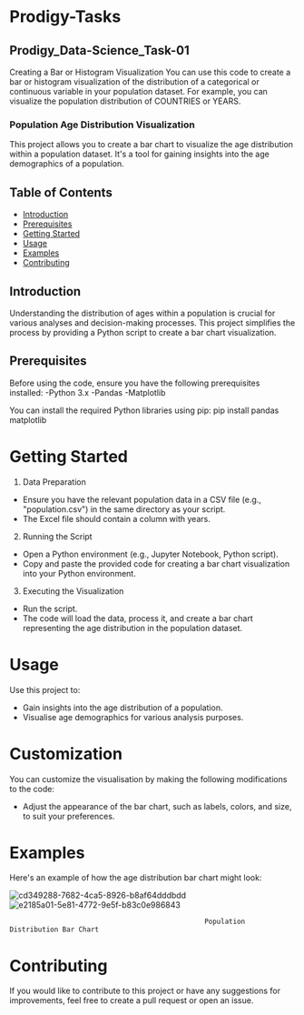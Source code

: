 # Prodigy-Tasks
## Prodigy_Data-Science_Task-01
Creating a Bar or Histogram Visualization
You can use this code to create a bar or histogram visualization of the distribution of a categorical or continuous variable in your population dataset. For example, you can visualize the population distribution of COUNTRIES or YEARS.
### Population Age Distribution Visualization
This project allows you to create a bar chart to visualize the age distribution within a population dataset. It's a tool for gaining insights into the age demographics of a population.
## Table of Contents
- [Introduction](#introduction)
- [Prerequisites](#prerequisites)
- [Getting Started](#getting-started)
- [Usage](#usage)
- [Examples](#examples)
- [Contributing](#contributing)

  
## Introduction
Understanding the distribution of ages within a population is crucial for various analyses and decision-making processes. This project simplifies the process by providing a Python script to create a bar chart visualization.
## Prerequisites
Before using the code, ensure you have the following prerequisites installed:
-Python 3.x
-Pandas
-Matplotlib

You can install the required Python libraries using pip:
pip install pandas matplotlib

# Getting Started
1. Data Preparation
- Ensure you have the relevant population data in a CSV file (e.g., "population.csv") in the same directory as your script.
- The Excel file should contain a column with years.

2. Running the Script
- Open a Python environment (e.g., Jupyter Notebook, Python script).
- Copy and paste the provided code for creating a bar chart visualization into your Python environment.

3. Executing the Visualization
- Run the script.
- The code will load the data, process it, and create a bar chart representing the age distribution in the population dataset.

# Usage
Use this project to:
- Gain insights into the age distribution of a population.
- Visualise age demographics for various analysis purposes.

# Customization
You can customize the visualisation by making the following modifications to the code:
- Adjust the appearance of the bar chart, such as labels, colors, and size, to suit your preferences.

# Examples
Here's an example of how the age distribution bar chart might look:

![cd349288-7682-4ca5-8926-b8af64dddbdd](https://github.com/KathiravanGopi/PRODIGY_DS_01/assets/97278186/27d0415b-9250-4a6d-966f-9707097ea6fc)
![e2185a01-5e81-4772-9e5f-b83c0e986843](https://github.com/KathiravanGopi/PRODIGY_DS_01/assets/97278186/a0eb665a-26c0-4494-8528-335e286b0bf8)

                                                    Population Distribution Bar Chart

# Contributing
If you would like to contribute to this project or have any suggestions for improvements, feel free to create a pull request or open an issue.




